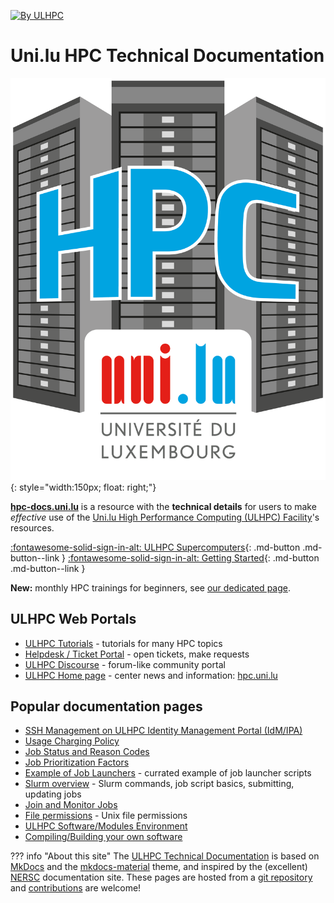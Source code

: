 [![By ULHPC](https://img.shields.io/badge/by-ULHPC-blue.svg)](https://hpc.uni.lu)

# Uni.lu HPC Technical Documentation

![](images/logo_ULHPC.png){: style="width:150px; float: right;"}

**[hpc-docs.uni.lu](https://hpc-docs.uni.lu)** is a resource with the
**technical details** for users to make _effective_ use
of the [Uni.lu High Performance Computing (ULHPC) Facility](https://hpc.uni.lu)'s resources.

[:fontawesome-solid-sign-in-alt: ULHPC Supercomputers](systems/index.md){: .md-button .md-button--link }
[:fontawesome-solid-sign-in-alt: Getting Started](getting-started.md){: .md-button .md-button--link }

**New:** monthly HPC trainings for beginners, see [our dedicated page](hpc-schools.md).

## ULHPC Web Portals

* [ULHPC Tutorials](https://ulhpc-tutorials.readthedocs.io/) - tutorials for many HPC topics
* [Helpdesk / Ticket Portal](https://hpc.uni.lu/support) - open tickets, make requests
* [ULHPC Discourse](https://hpc-discourse.uni.lu/) - forum-like community portal
* [ULHPC Home page](https://hpc.uni.lu) - center news and information: [hpc.uni.lu](https://hpc.uni.lu)


## Popular documentation pages

* [SSH Management on ULHPC Identity Management Portal (IdM/IPA)](connect/ipa.md)
* [Usage Charging Policy](policies/usage-charging.md)
* [Job Status and Reason Codes](jobs/reason-codes.md)
* [Job Prioritization Factors](jobs/priority.md)
* [Example of Job Launchers](slurm/launchers.md) - currated example of job launcher scripts
* [Slurm overview](slurm/index.md) - Slurm commands, job script basics, submitting, updating jobs
* [Join and Monitor Jobs](jobs/submit.md#joiningmonitoring-running-jobs)
* [File permissions](filesystems/unix-file-permissions.md) - Unix file permissions
* [ULHPC Software/Modules Environment](environment/modules.md)
* [Compiling/Building your own software](software/build.md)

??? info "About this site"
    The [ULHPC Technical Documentation](https://docs.hpc.uni.lu) is based on [MkDocs](http://www.mkdocs.org/) and the [mkdocs-material](https://squidfunk.github.io/mkdocs-material) theme, and inspired by the (excellent) [NERSC](https://docs.nersc.gov) documentation site.
    These pages are hosted from a [git repository](https://github.com/ULHPC/ulhpc-docs) and [contributions](contributing/) are welcome!
